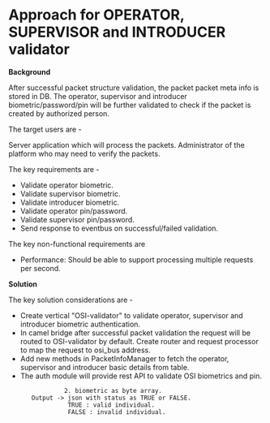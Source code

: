 # Approach for OPERATOR, SUPERVISOR and INTRODUCER validator

**Background**

After successful packet structure validation, the packet packet meta info is stored in DB. The operator, supervisor and introducer biometric/password/pin will be further validated to check if the packet is created by authorized person.

The target users are -

Server application which will process the packets.
Administrator of the platform who may need to verify the packets.

The key requirements are -
-	Validate operator biometric.
-	Validate supervisor biometric.
-	Validate introducer biometric.
- Validate operator pin/password.
- Validate supervisor pin/password.
-	Send response to eventbus on successful/failed validation.

The key non-functional requirements are
-	Performance: Should be able to support processing multiple requests per second.

**Solution**

The key solution considerations are -
- Create vertical "OSI-validator" to validate operator, supervisor and introducer biometric authentication.
- In camel bridge after successful packet validation the request will be routed to OSI-validator by default. Create router and request processor to map the request to osi_bus address.
- Add new methods in PacketInfoManager to fetch the operator, supervisor and introducer basic details from table.
- The auth module will provide rest API to validate OSI biometrics and pin. 
    ```Input -> 1. UIN (the UIN of Operator/supervisor/introducer).
                2. biometric as byte array.
       Output -> json with status as TRUE or FALSE.
                 TRUE : valid individual.
                 FALSE : invalid individual.
    ```

